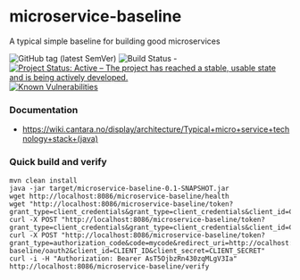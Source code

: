 # microservice-baseline

A typical simple baseline for building good microservices

![GitHub tag (latest SemVer)](https://img.shields.io/github/v/tag/Cantara/Whydah-StatisticsService) ![Build Status](https://jenkins.quadim.ai/buildStatus/icon?job=microservice-baseline) - [![Project Status: Active – The project has reached a stable, usable state and is being actively developed.](http://www.repostatus.org/badges/latest/active.svg)](http://www.repostatus.org/#active)  [![Known Vulnerabilities](https://snyk.io/test/github/Cantara/microservice-baseline/badge.svg)](https://snyk.io/test/github/Cantara/microservice-baseline)

### Documentation
* https://wiki.cantara.no/display/architecture/Typical+micro+service+technology+stack+(java)


### Quick build and verify

```jshelllanguage
mvn clean install
java -jar target/microservice-baseline-0.1-SNAPSHOT.jar
wget http://localhost:8086/microservice-baseline/health
wget "http://localhost:8086/microservice-baseline/token?grant_type=client_credentials&grant_type=client_credentials&client_id=CLIENT_ID&client_secret=CLIENT_SECRET"
curl -X POST "http://localhost:8086/microservice-baseline/token?grant_type=client_credentials&grant_type=client_credentials&client_id=CLIENT_ID&client_secret=CLIENT_SECRET"
curl -X POST "http://localhost:8086/microservice-baseline/token?grant_type=authorization_code&code=mycode&redirect_uri=http://ocalhost:8086/microservice-baseline/oauth2&client_id=CLIENT_ID&client_secret=CLIENT_SECRET"
curl -i -H "Authorization: Bearer AsT5OjbzRn430zqMLgV3Ia" http://localhost:8086/microservice-baseline/verify
```
